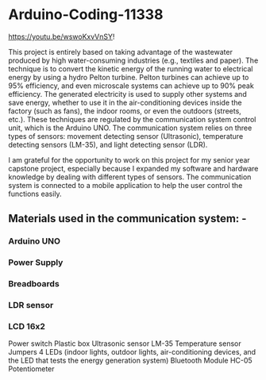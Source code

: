 # Arduino-Coding-11338
https://youtu.be/wswoKxvVnSY!

This project is entirely based on taking advantage of the wastewater produced by high water-consuming industries (e.g., textiles and paper). The technique is to convert the kinetic energy of the running water to electrical energy by using a hydro Pelton turbine. Pelton turbines can achieve up to 95% efficiency, and even microscale systems can achieve up to 90% peak efficiency. The generated electricity is used to supply other systems and save energy, whether to use it in the air-conditioning devices inside the factory (such as fans), the indoor rooms, or even the outdoors (streets, etc.). These techniques are regulated by the communication system control unit, which is the Arduino UNO. The communication system relies on three types of sensors: movement detecting sensor (Ultrasonic), temperature detecting sensors (LM-35), and light detecting sensor (LDR).

I am grateful for the opportunity to work on this project for my senior year capstone project, especially because I expanded my software and hardware knowledge by dealing with different types of sensors. The communication system is connected to a mobile application to help the user control the functions easily. 

## Materials used in the communication system: -
### Arduino UNO
### Power Supply
### Breadboards
### LDR sensor
### LCD 16x2
Power switch
Plastic box
Ultrasonic sensor
LM-35 Temperature sensor
Jumpers
4 LEDs (indoor lights, outdoor lights, air-conditioning devices, and the LED that tests the energy generation system)
Bluetooth Module HC-05
Potentiometer
